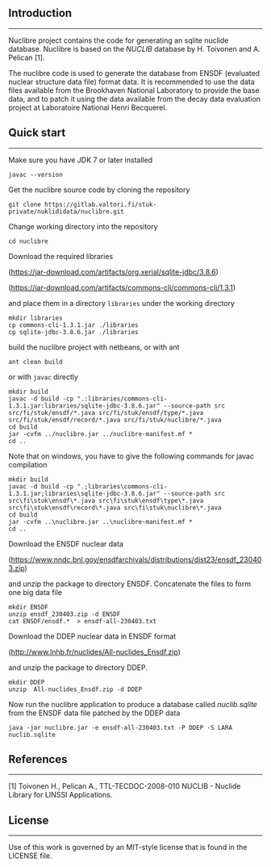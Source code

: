 ## Introduction
-----
Nuclibre project contains the code for generating an sqlite nuclide database. Nuclibre is based on the *NUCLIB* database by
H. Toivonen and A. Pelican [1].

The nuclibre code is used to generate the database from ENSDF (evaluated nuclear structure data file) format data. It is recommended to use the data files available from the Brookhaven National Laboratory to provide the base data, and to patch it using the data available from the decay data evaluation project at Laboratoire National Henri Becquerel.

## Quick start
-----
Make sure you have JDK 7  or later installed
```
javac --version
```

Get the nuclibre source code by cloning the repository
```
git clone https://gitlab.valtori.fi/stuk-private/nuklididata/nuclibre.git
```

Change working directory into the repository
```
cd nuclibre
```

Download the required libraries

(https://jar-download.com/artifacts/org.xerial/sqlite-jdbc/3.8.6)

(https://jar-download.com/artifacts/commons-cli/commons-cli/1.3.1)

and place them in a directory `libraries` under the working directory
```
mkdir libraries
cp commons-cli-1.3.1.jar ./libraries
cp sqlite-jdbc-3.8.6.jar ./libraries
```

build the nuclibre project with netbeans, or with ant
```
ant clean build
```

or with `javac` directly
```
mkdir build
javac -d build -cp ".:libraries/commons-cli-1.3.1.jar:libraries/sqlite-jdbc-3.8.6.jar" --source-path src src/fi/stuk/ensdf/*.java src/fi/stuk/ensdf/type/*.java src/fi/stuk/ensdf/record/*.java src/fi/stuk/nuclibre/*.java
cd build
jar -cvfm ../nuclibre.jar ../nuclibre-manifest.mf *
cd ..
```

Note that on windows, you have to give the following commands for javac compilation
```
mkdir build
javac -d build -cp ".;libraries\commons-cli-1.3.1.jar;libraries\sqlite-jdbc-3.8.6.jar" --source-path src src\fi\stuk\ensdf\*.java src\fi\stuk\ensdf\type\*.java src\fi\stuk\ensdf\record\*.java src\fi\stuk\nuclibre\*.java
cd build
jar -cvfm ..\nuclibre.jar ..\nuclibre-manifest.mf *
cd ..
```

Download the ENSDF nuclear data

(https://www.nndc.bnl.gov/ensdfarchivals/distributions/dist23/ensdf_230403.zip)

and unzip the package to directory ENSDF. Concatenate the files to form one big data file
```
mkdir ENSDF
unzip ensdf_230403.zip -d ENSDF
cat ENSDF/ensdf.*  > ensdf-all-230403.txt
```

Download the DDEP nuclear data in ENSDF format

(http://www.lnhb.fr/nuclides/All-nuclides_Ensdf.zip)

and unzip the package to directory DDEP.
```
mkdir DDEP
unzip  All-nuclides_Ensdf.zip -d DDEP
```

Now run the nuclibre application to produce a database called *nuclib.sqlite* from the ENSDF data file patched by the DDEP data
```
java -jar nuclibre.jar -e ensdf-all-230403.txt -P DDEP -S LARA nuclib.sqlite
```

## References
-----
[1] Toivonen H., Pelican A., TTL-TECDOC-2008-010 NUCLIB - Nuclide Library for LINSSI Applications.

## License
-----
Use of this work is governed by an MIT-style license that is found in the LICENSE file.